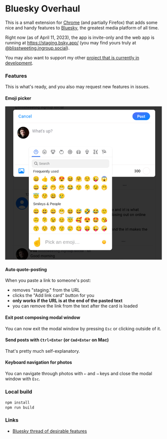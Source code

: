 # Bluesky Overhaul

This is a small extension for [Chrome](https://chrome.google.com/webstore/detail/bluesky-overhaul/cllpkmbebfmadmkkpplnaaffnhjjpgbi) (and partially Firefox) that adds some nice and handy features to [Bluesky](https://bsky.app/), the greatest media platform of all time.

Right now (as of April 11, 2023), the app is invite-only and the web app is running at https://staging.bsky.app/ (you may find yours truly at [@blisstweeting.ingroup.social](https://staging.bsky.app/profile/blisstweeting.ingroup.social)).

You may also want to support my other [project that is currently in development](https://www.patreon.com/architectofthought).

### Features

This is what's ready, and you also may request new features in issues.

#### Emoji picker

![emoji-picker.png](docs/emoji-picker.png)

#### Auto quote-posting

When you paste a link to someone's post:
- removes "staging." from the URL
- clicks the "Add link card" button for you
- **only works if the URL is at the end of the pasted text**
- you can remove the link from the text after the card is loaded

#### Exit post composing modal window

You can now exit the modal window by pressing `Esc` or clicking outside of it.

#### Send posts with `Ctrl+Enter` (or `Cmd+Enter` on Mac)

That's pretty much self-explanatory.

#### Keyboard navigation for photos

You can navigate through photos with `←` and `→` keys and close the modal window with `Esc`.

### Local build

```
npm install
npm run build
```

### Links

- [Bluesky thread of desirable features](https://staging.bsky.app/profile/blisstweeting.ingroup.social/post/3jszn6rreec2i)
